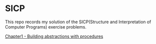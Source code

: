 # SICP

This repo records my solution of the SICP(Structure and Interpretation of Computer Programs) exercise problems.

[Chapter1 - Building abstractions with procedures](https://github.com/MarekZhang/SICP/tree/main/Chapter1)
